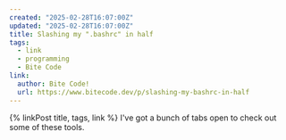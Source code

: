 ```yaml
---
created: "2025-02-28T16:07:00Z"
updated: "2025-02-28T16:07:00Z"
title: Slashing my ".bashrc" in half
tags:
  - link
  - programming
  - Bite Code
link:
  author: Bite Code!
  url: https://www.bitecode.dev/p/slashing-my-bashrc-in-half
---
```


{% linkPost title, tags, link %} I've got a bunch of tabs open to check out some of these tools.
